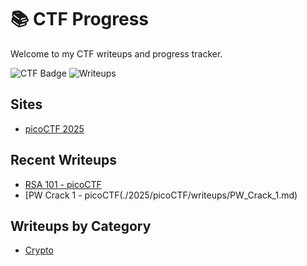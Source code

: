 # 📚 CTF Progress

Welcome to my CTF writeups and progress tracker.

![CTF Badge](https://img.shields.io/badge/CTF-Player-blue)
![Writeups](https://img.shields.io/badge/Writeups-1-green)

## Sites
- [picoCTF 2025](./2025/picoCTF)

## Recent Writeups
- [RSA 101 - picoCTF](./2025/picoCTF/writeups/example.md)
- [PW Crack 1 - picoCTF(./2025/picoCTF/writeups/PW_Crack_1.md)

## Writeups by Category
- [Crypto](./2025/picoCTF/writeups/crypto)
